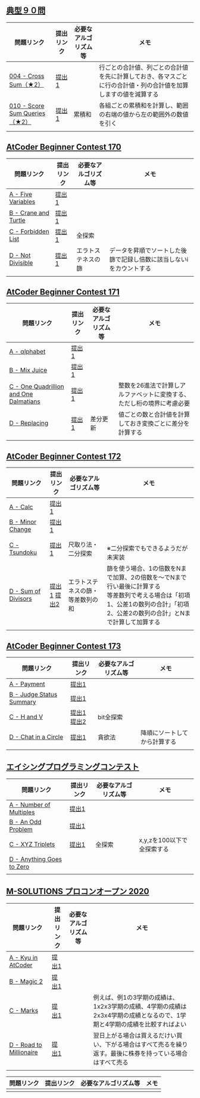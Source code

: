 ## [典型９０問](https://atcoder.jp/contests/typical90)

| 問題リンク | 提出リンク | 必要なアルゴリズム等 | メモ |
-|-|-|-
| [004 - Cross Sum（★2）](https://atcoder.jp/contests/typical90/tasks/typical90_d) | [提出1](https://atcoder.jp/contests/typical90/submissions/33748596) |  | 行ごとの合計値、列ごとの合計値を先に計算しておき、各マスごとに行の合計値・列の合計値を加算しますの値を減算する |
| [010 - Score Sum Queries（★2）](https://atcoder.jp/contests/typical90/tasks/typical90_j) | [提出1](https://atcoder.jp/contests/typical90/submissions/33749476) | 累積和 | 各組ごとの累積和を計算し、範囲の右端の値から左の範囲外の数値を引く |
| []() | []() |  |  |

## [AtCoder Beginner Contest 170](https://atcoder.jp/contests/abc170)

| 問題リンク | 提出リンク | 必要なアルゴリズム等 | メモ |
-|-|-|-
| [A - Five Variables](https://atcoder.jp/contests/abc170/tasks/abc170_a) | [提出1](https://atcoder.jp/contests/abc170/submissions/21853622) |  |  |
| [B - Crane and Turtle](https://atcoder.jp/contests/abc170/tasks/abc170_b) | [提出1](https://atcoder.jp/contests/abc170/submissions/21853531) |  |  |
| [C - Forbidden List](https://atcoder.jp/contests/abc170/tasks/abc170_c) | [提出1](https://atcoder.jp/contests/abc170/submissions/21853159) | 全探索 |  |
| [D - Not Divisible](https://atcoder.jp/contests/abc170/tasks/abc170_d) | [提出1](https://atcoder.jp/contests/abc170/submissions/37725905) | エラトステネスの篩 | データを昇順でソートした後篩で記録し倍数に該当しないiをカウントする |
| []() | []() |  |  |

## [AtCoder Beginner Contest 171](https://atcoder.jp/contests/abc171)

| 問題リンク | 提出リンク | 必要なアルゴリズム等 | メモ |
-|-|-|-
| [A - αlphabet](https://atcoder.jp/contests/abc171/tasks/abc171_a) | [提出1](https://atcoder.jp/contests/abc171/submissions/21852584) |  |  |
| [B - Mix Juice](https://atcoder.jp/contests/abc171/tasks/abc171_b) | [提出1](https://atcoder.jp/contests/abc171/submissions/21852542) |  |  |
| [C - One Quadrillion and One Dalmatians](https://atcoder.jp/contests/abc171/tasks/abc171_c) | [提出1](https://atcoder.jp/contests/abc171/submissions/21852372) |  | 整数を26進法で計算しアルファベットに変換する、ただし桁の境界に考慮必要 |
| [D - Replacing](https://atcoder.jp/contests/abc171/tasks/abc171_d) | [提出1](https://atcoder.jp/contests/abc171/submissions/37726933) | 差分更新 | 値ごとの数と合計値を計算しておき変換ごとに差分を計算する |
| []() | []() |  |  |

## [AtCoder Beginner Contest 172](https://atcoder.jp/contests/abc172)

| 問題リンク | 提出リンク | 必要なアルゴリズム等 | メモ |
-|-|-|-
| [A - Calc](https://atcoder.jp/contests/abc172/tasks/abc172_a) | [提出1](https://atcoder.jp/contests/abc172/submissions/21842120) |  |  |
| [B - Minor Change](https://atcoder.jp/contests/abc172/tasks/abc172_b) | [提出1](https://atcoder.jp/contests/abc172/submissions/21842115) |  |  |
| [C - Tsundoku](https://atcoder.jp/contests/abc172/tasks/abc172_c) | [提出1](https://atcoder.jp/contests/abc172/submissions/21842099) | 尺取り法・二分探索 | <br>※二分探索でもできるようだが未実装 |
| [D - Sum of Divisors](https://atcoder.jp/contests/abc172/tasks/abc172_d) | [提出1](https://atcoder.jp/contests/abc172/submissions/37729744) [提出2](https://atcoder.jp/contests/abc172/submissions/37729278) | エラトステネスの篩・等差数列の和 | 篩を使う場合、1の倍数をNまで加算、2の倍数を～でNまで行い最後に計算する<br>等差数列で考える場合は「初項1、公差1の数列の合計」「初項2、公差2の数列の合計」とNまで計算して加算する |
| []() | []() |  |  |

## [AtCoder Beginner Contest 173](https://atcoder.jp/contests/abc173)

| 問題リンク | 提出リンク | 必要なアルゴリズム等 | メモ |
-|-|-|-
| [A - Payment](https://atcoder.jp/contests/abc173/tasks/abc173_a) | [提出1](https://atcoder.jp/contests/abc173/submissions/21757363) |  |  |
| [B - Judge Status Summary](https://atcoder.jp/contests/abc173/tasks/abc173_b) | [提出1](https://atcoder.jp/contests/abc173/submissions/21757459) |  |  |
| [C - H and V](https://atcoder.jp/contests/abc173/tasks/abc173_c) | [提出1](https://atcoder.jp/contests/abc173/submissions/21761771) [提出2](https://atcoder.jp/contests/abc173/submissions/37697806) | bit全探索 |  |
| [D - Chat in a Circle](https://atcoder.jp/contests/abc173/tasks/abc173_d) | [提出1](https://atcoder.jp/contests/abc173/submissions/37698606) | 貪欲法 | 降順にソートしてから計算する |
| []() | []() |  |  |

## [エイシングプログラミングコンテスト](https://atcoder.jp/contests/aising2020)

| 問題リンク | 提出リンク | 必要なアルゴリズム等 | メモ |
-|-|-|-
| [A - Number of Multiples](https://atcoder.jp/contests/aising2020/tasks/aising2020_a) | [提出1](https://atcoder.jp/contests/aising2020/submissions/21779364) |  |  |
| [B - An Odd Problem](https://atcoder.jp/contests/aising2020/tasks/aising2020_b) | [提出1](https://atcoder.jp/contests/aising2020/submissions/21779339) |  |  |
| [C - XYZ Triplets](https://atcoder.jp/contests/aising2020/tasks/aising2020_c) | [提出1](https://atcoder.jp/contests/aising2020/submissions/21779307) | 全探索 | x,y,zを100以下で全探索する |
| [D - Anything Goes to Zero](https://atcoder.jp/contests/aising2020/tasks/aising2020_d) | []() |  |  |
| []() | []() |  |  |

## [M-SOLUTIONS プロコンオープン 2020](https://atcoder.jp/contests/m-solutions2020)

| 問題リンク | 提出リンク | 必要なアルゴリズム等 | メモ |
-|-|-|-
| [A - Kyu in AtCoder](https://atcoder.jp/contests/m-solutions2020/tasks/m_solutions2020_a) | [提出1](https://atcoder.jp/contests/m-solutions2020/submissions/21779644) |  |  |
| [B - Magic 2](https://atcoder.jp/contests/m-solutions2020/tasks/m_solutions2020_b) | [提出1](https://atcoder.jp/contests/m-solutions2020/submissions/21779623) |  |  |
| [C - Marks](https://atcoder.jp/contests/m-solutions2020/tasks/m_solutions2020_c) | [提出1](https://atcoder.jp/contests/m-solutions2020/submissions/21779553) |  | 例えば、例1の3学期の成績は、1x2x3学期の成績、4学期の成績は2x3x4学期の成績となるので、1学期と4学期の成績を比較すればよい |
| [D - Road to Millionaire](https://atcoder.jp/contests/m-solutions2020/tasks/m_solutions2020_d) | [提出1](https://atcoder.jp/contests/m-solutions2020/submissions/37741374) |  | 翌日上がる場合は買えるだけい買い、下がる場合はすべて売るを繰り返す。最後に株券を持っている場合はすべて売る |
| []() | []() |  |  |

| 問題リンク | 提出リンク | 必要なアルゴリズム等 | メモ |
-|-|-|-
| []() | []() |  |  |
